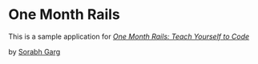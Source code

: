 # One Month Rails

This is a sample application for
[*One Month Rails: Teach Yourself to Code*](http://onemonthrails.com)

by [Sorabh Garg](http://borrowedhour.com)